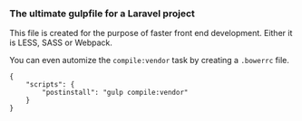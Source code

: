 ### The ultimate gulpfile for a Laravel project

This file is created for the purpose of faster front end development. Either it is LESS, SASS or Webpack.

You can even automize the `compile:vendor` task by creating a `.bowerrc` file.

    {
        "scripts": {
            "postinstall": "gulp compile:vendor"
        }
    }

